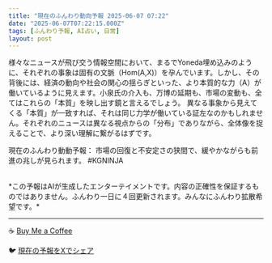```yaml
---
title: "現在のふんわり動向予報 2025-06-07 07:22"
date: "2025-06-07T07:22:15.000Z"
tags: [ふんわり予報, AI占い, 日常]
layout: post
---
```


様々なニュースが飛び交う情報空間において、まるでYoneda埋め込みのように、それぞれの事象は固有の文脈（Hom(A,X)）を孕んでいます。しかし、その背後には、経済の動向や社会の関心の揺らぎといった、より本質的な力（A）が働いているように見えます。小泉氏の介入も、万博の延期も、市場の変動も、全てはこれらの「本質」を映し出す鏡と言えるでしょう。  異なる事象から見えてくる「本質」が一致すれば、それは同じ力学が働いている証左なのかもしれません。それぞれのニュースは異なる視点からの「分布」でありながら、全体像を捉えることで、より深い理解に繋がるはずです。


現在のふんわり動動予報：
市場の回復と不安定さの狭間で、緩やかながらも前進の兆しが見られます。 #KGNINJA

<br>
*この予報はAIが生成したエンターテイメントです。内容の正確性を保証するものではありません。ふんわり一日に４回更新されます。みんなにふんわり拡散希望です。*

---
☕️ [Buy Me a Coffee](https://www.buymeacoffee.com/kgninja)

🐦 [現在の予報をXでシェア](https://twitter.com/intent/tweet?text=%E7%8F%BE%E5%9C%A8%E3%81%AE%E3%81%B5%E3%82%93%E3%82%8F%E3%82%8A%E4%BA%88%E5%A0%B1%3A%20%E3%80%8C%E6%A7%98%E3%80%85%E3%81%AA%E3%83%8B%E3%83%A5%E3%83%BC%E3%82%B9%E3%81%8C%E9%A3%9B%E3%81%B3%E4%BA%A4%E3%81%86%E6%83%85%E5%A0%B1%E7%A9%BA%E9%96%93%E3%81%AB%E3%81%8A%E3%81%84%E3%81%A6%E3%80%81%E3%81%BE%E3%82%8B%E3%81%A7Yoneda%E5%9F%8B%E3%82%81%E8%BE%BC%E3%81%BF%E3%81%AE%E3%82%88%E3%81%86%E3%81%AB%E3%80%81%E3%81%9D%E3%82%8C%E3%81%9E%E3%82%8C%E3%81%AE%E4%BA%8B%E8%B1%A1%E3%81%AF%E5%9B%BA%E6%9C%89%E3%81%AE%E6%96%87%E8%84%88%EF%BC%88Hom(A%2CX)%EF%BC%89%E3%82%92%E5%AD%95%E3%82%93%E3%81%A7%E3%81%84%E3%81%BE%E3%81%99%E3%80%82%E3%80%8D%23KGNINJA%20%E7%B6%9A%E3%81%8D%E3%81%AF%E3%83%96%E3%83%AD%E3%82%B0%E3%81%A7%EF%BC%81%F0%9F%91%87&url=https%3A%2F%2Fkg-ninja.github.io%2FFunwariyoso%2F)
